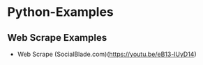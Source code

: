 # Python-Examples

## Web Scrape Examples
- Web Scrape (SocialBlade.com)(https://youtu.be/eB13-lUyD14)


